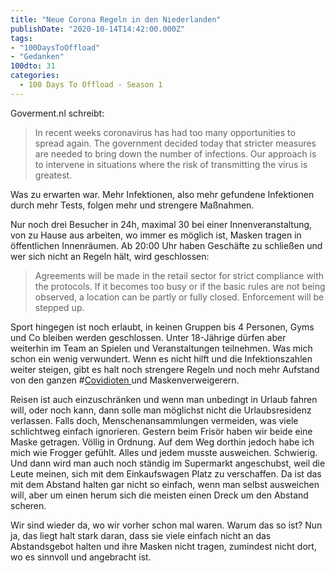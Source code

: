 ```yaml
---
title: "Neue Corona Regeln in den Niederlanden"
publishDate: "2020-10-14T14:42:00.000Z"
tags: 
- "100DaysToOffload"
- "Gedanken"
100dto: 31
categories:
  - 100 Days To Offload - Season 1
---
```


Goverment.nl schreibt:

> In recent weeks coronavirus has had too many opportunities to spread again. The government decided today that stricter measures are needed to bring down the number of infections. Our approach is to intervene in situations where the risk of transmitting the virus is greatest.

Was zu erwarten war. Mehr Infektionen, also mehr gefundene Infektionen durch mehr Tests, folgen mehr und strengere Maßnahmen.

<!--more-->

Nur noch drei Besucher in 24h, maximal 30 bei einer Innenveranstaltung, von zu Hause aus arbeiten, wo immer es möglich ist, Masken tragen in öffentlichen Innenräumen. Ab 20:00 Uhr haben Geschäfte zu schließen und wer sich nicht an Regeln hält, wird geschlossen:

> Agreements will be made in the retail sector for strict compliance with the protocols. If it becomes too busy or if the basic rules are not being observed, a location can be partly or fully closed. Enforcement will be stepped up.

Sport hingegen ist noch erlaubt, in keinen Gruppen bis 4 Personen, Gyms und Co bleiben werden geschlossen. Unter 18-Jährige dürfen aber weiterhin im Team an Spielen und Veranstaltungen teilnehmen. Was mich schon ein wenig verwundert. Wenn es nicht hilft und die Infektionszahlen weiter steigen, gibt es halt noch strengere Regeln und noch mehr Aufstand von den ganzen #[Covidioten ](https://twitter.com/hashtag/Covidioten)und Maskenverweigerern.

Reisen ist auch einzuschränken und wenn man unbedingt in Urlaub fahren will, oder noch kann, dann solle man möglichst nicht die Urlaubsresidenz verlassen. Falls doch, Menschenansammlungen vermeiden, was viele schlichtweg einfach ignorieren. Gestern beim Frisör haben wir beide eine Maske getragen. Völlig in Ordnung. Auf dem Weg dorthin jedoch habe ich mich wie Frogger gefühlt. Alles und jedem musste ausweichen. Schwierig. Und dann wird man auch noch ständig im Supermarkt angeschubst, weil die Leute meinen, sich mit dem Einkaufswagen Platz zu verschaffen. Da ist das mit dem Abstand halten gar nicht so einfach, wenn man selbst ausweichen will, aber um einen herum sich die meisten einen Dreck um den Abstand scheren.

Wir sind wieder da, wo wir vorher schon mal waren. Warum das so ist? Nun ja, das liegt halt stark daran, dass sie viele einfach nicht an das Abstandsgebot halten und ihre Masken nicht tragen, zumindest nicht dort, wo es sinnvoll und angebracht ist.
